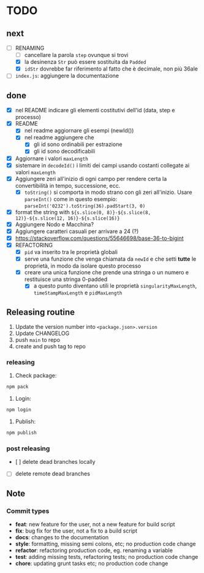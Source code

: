 # TODO

## next

- [ ] RENAMING
  - [ ] cancellare la parola `step` ovunque si trovi
  - [x] la desinenza `Str` può essere sostituita da `Padded`
  - [x] `idStr` dovrebbe far riferimento al fatto che è decimale, non più 36ale
- [ ] `index.js`: aggiungere la documentazione

## done

- [x] nel README indicare gli elementi costitutivi dell'id (data, step e processo)
- [x] README
  - [x] nel readme aggiornare gli esempi (newId())
  - [x] nel readme aggiungere che
    - [x] gli id sono ordinabili per estrazione
    - [x] gli id sono decodificabili
- [x] Aggiornare i valori `maxLength`
- [x] sistemare in `decodeId()` i limiti dei campi usando costanti collegate ai valori `maxLength`
- [x] Aggiungere zeri all'inizio di ogni campo per rendere certa la convertibilità in tempo,
      successione, ecc.
  - [x] `toString()` si comporta in modo strano con gli zeri all'inizio. Usare `parseInt()` come in
        questo esempio: `parseInt('0232').toString(36).padStart(3, 0)`
- [x] format the string with `${s.slice(0, 8)}-${s.slice(8, 12)}-${s.slice(12, 16)}-${s.slice(16)}`
- [x] Aggiungere Nodo e Macchina?
- [x] Aggiungere caratteri casuali per arrivare a 24 (?)
- [x] <https://stackoverflow.com/questions/55646698/base-36-to-bigint>
- [x] REFACTORING
  - [x] `pid` va inserito tra le proprietà globali
  - [x] serve una funzione che venga chiamata da `newId` e che setti **tutte** le proprietà, in modo
        da isolare questo processo
  - [x] creare una unica funzione che prende una stringa o un numero e restituisce una stringa
        0-padded
    - [x] a questo punto diventano utili le proprietà `singularityMaxLength`, `timeStampMaxLength` e
          `pidMaxLength`

## Releasing routine

1. Update the version number into `<package.json>.version`
2. Update CHANGELOG
3. push `main` to repo
4. create and push tag to repo

### releasing

1. Check package:

```bash
npm pack
```

1. Login:

```bash
npm login
```

1. Publish:

```bash
npm publish
```

### post releasing

- [ ] delete dead branches locally
- [ ] delete remote dead branches

## Note

### Commit types

- **feat**: new feature for the user, not a new feature for build script
- **fix**: bug fix for the user, not a fix to a build script
- **docs**: changes to the documentation
- **style**: formatting, missing semi colons, etc; no production code change
- **refactor**: refactoring production code, eg. renaming a variable
- **test**: adding missing tests, refactoring tests; no production code change
- **chore**: updating grunt tasks etc; no production code change
